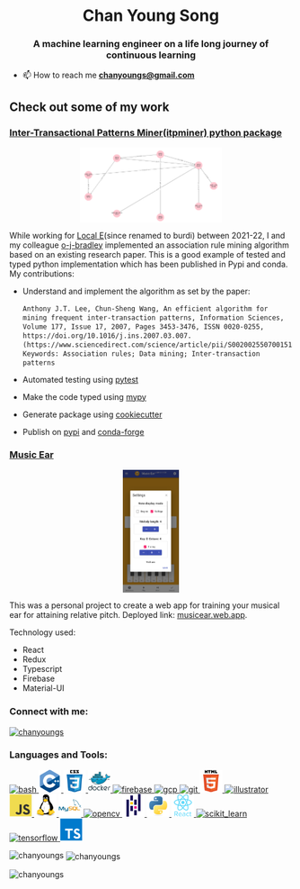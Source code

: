<h1 align="center">Chan Young Song</h1>
<h3 align="center">A machine learning engineer on a life long journey of continuous learning</h3>

-   📫 How to reach me **chanyoungs@gmail.com**

## Check out some of my work

### [Inter-Transactional Patterns Miner(itpminer) python package](https://github.com/Local-E-Rewards-ML/itpminer)

<div style="display: flex; justify-content: center">
<img src="media/itp-miner.png" style="width:50%">
</div>

While working for [Local E](https://www.burdi.app/)(since renamed to burdi) between 2021-22, I and my colleague [o-j-bradley](https://github.com/o-j-bradley) implemented an association rule mining algorithm based on an existing research paper. This is a good example of tested and typed python implementation which has been published in Pypi and conda. My contributions:

-   Understand and implement the algorithm as set by the paper:

        Anthony J.T. Lee, Chun-Sheng Wang, An efficient algorithm for mining frequent inter-transaction patterns, Information Sciences, Volume 177, Issue 17, 2007, Pages 3453-3476, ISSN 0020-0255, https://doi.org/10.1016/j.ins.2007.03.007. (https://www.sciencedirect.com/science/article/pii/S002002550700151X) Keywords: Association rules; Data mining; Inter-transaction patterns

-   Automated testing using [pytest](https://docs.pytest.org/)
-   Make the code typed using [mypy](https://github.com/python/mypy)
-   Generate package using [cookiecutter](https://github.com/cookiecutter/cookiecutter)
-   Publish on [pypi](https://pypi.python.org/pypi/itpminer) and [conda-forge](https://anaconda.org/conda-forge/itpminer)

### [Music Ear](https://github.com/chanyoungs/musicear)

<div style="display: flex; justify-content: center">
<img src="media/musicear.png" style="width:20%">
</div>

This was a personal project to create a web app for training your musical ear for attaining relative pitch. Deployed link: [musicear.web.app](https://musicear.web.app/).

Technology used:

- React
- Redux
- Typescript
- Firebase
- Material-UI

<h3 align="left">Connect with me:</h3>
<p align="left">
<a href="https://linkedin.com/in/chanyoungs" target="blank"><img align="center" src="https://raw.githubusercontent.com/rahuldkjain/github-profile-readme-generator/master/src/images/icons/Social/linked-in-alt.svg" alt="chanyoungs" height="30" width="40" /></a>
</p>

<h3 align="left">Languages and Tools:</h3>
<p align="left"> <a href="https://www.gnu.org/software/bash/" target="_blank" rel="noreferrer"> <img src="https://www.vectorlogo.zone/logos/gnu_bash/gnu_bash-icon.svg" alt="bash" width="40" height="40"/> </a> <a href="https://www.w3schools.com/cpp/" target="_blank" rel="noreferrer"> <img src="https://raw.githubusercontent.com/devicons/devicon/master/icons/cplusplus/cplusplus-original.svg" alt="cplusplus" width="40" height="40"/> </a> <a href="https://www.w3schools.com/css/" target="_blank" rel="noreferrer"> <img src="https://raw.githubusercontent.com/devicons/devicon/master/icons/css3/css3-original-wordmark.svg" alt="css3" width="40" height="40"/> </a> <a href="https://www.docker.com/" target="_blank" rel="noreferrer"> <img src="https://raw.githubusercontent.com/devicons/devicon/master/icons/docker/docker-original-wordmark.svg" alt="docker" width="40" height="40"/> </a> <a href="https://firebase.google.com/" target="_blank" rel="noreferrer"> <img src="https://www.vectorlogo.zone/logos/firebase/firebase-icon.svg" alt="firebase" width="40" height="40"/> </a> <a href="https://cloud.google.com" target="_blank" rel="noreferrer"> <img src="https://www.vectorlogo.zone/logos/google_cloud/google_cloud-icon.svg" alt="gcp" width="40" height="40"/> </a> <a href="https://git-scm.com/" target="_blank" rel="noreferrer"> <img src="https://www.vectorlogo.zone/logos/git-scm/git-scm-icon.svg" alt="git" width="40" height="40"/> </a> <a href="https://www.w3.org/html/" target="_blank" rel="noreferrer"> <img src="https://raw.githubusercontent.com/devicons/devicon/master/icons/html5/html5-original-wordmark.svg" alt="html5" width="40" height="40"/> </a> <a href="https://www.adobe.com/in/products/illustrator.html" target="_blank" rel="noreferrer"> <img src="https://www.vectorlogo.zone/logos/adobe_illustrator/adobe_illustrator-icon.svg" alt="illustrator" width="40" height="40"/> </a> <a href="https://developer.mozilla.org/en-US/docs/Web/JavaScript" target="_blank" rel="noreferrer"> <img src="https://raw.githubusercontent.com/devicons/devicon/master/icons/javascript/javascript-original.svg" alt="javascript" width="40" height="40"/> </a> <a href="https://www.linux.org/" target="_blank" rel="noreferrer"> <img src="https://raw.githubusercontent.com/devicons/devicon/master/icons/linux/linux-original.svg" alt="linux" width="40" height="40"/> </a> <a href="https://www.mysql.com/" target="_blank" rel="noreferrer"> <img src="https://raw.githubusercontent.com/devicons/devicon/master/icons/mysql/mysql-original-wordmark.svg" alt="mysql" width="40" height="40"/> </a> <a href="https://opencv.org/" target="_blank" rel="noreferrer"> <img src="https://www.vectorlogo.zone/logos/opencv/opencv-icon.svg" alt="opencv" width="40" height="40"/> </a> <a href="https://pandas.pydata.org/" target="_blank" rel="noreferrer"> <img src="https://raw.githubusercontent.com/devicons/devicon/2ae2a900d2f041da66e950e4d48052658d850630/icons/pandas/pandas-original.svg" alt="pandas" width="40" height="40"/> </a> <a href="https://www.python.org" target="_blank" rel="noreferrer"> <img src="https://raw.githubusercontent.com/devicons/devicon/master/icons/python/python-original.svg" alt="python" width="40" height="40"/> </a> <a href="https://reactjs.org/" target="_blank" rel="noreferrer"> <img src="https://raw.githubusercontent.com/devicons/devicon/master/icons/react/react-original-wordmark.svg" alt="react" width="40" height="40"/> </a> <a href="https://scikit-learn.org/" target="_blank" rel="noreferrer"> <img src="https://upload.wikimedia.org/wikipedia/commons/0/05/Scikit_learn_logo_small.svg" alt="scikit_learn" width="40" height="40"/> </a> <a href="https://www.tensorflow.org" target="_blank" rel="noreferrer"> <img src="https://www.vectorlogo.zone/logos/tensorflow/tensorflow-icon.svg" alt="tensorflow" width="40" height="40"/> </a> <a href="https://www.typescriptlang.org/" target="_blank" rel="noreferrer"> <img src="https://raw.githubusercontent.com/devicons/devicon/master/icons/typescript/typescript-original.svg" alt="typescript" width="40" height="40"/> </a> </p>

<p><img align="left" src="https://github-readme-stats.vercel.app/api/top-langs?username=chanyoungs&show_icons=true&locale=en&layout=compact" alt="chanyoungs" /></p>

<p>&nbsp;<img align="center" src="https://github-readme-stats.vercel.app/api?username=chanyoungs&show_icons=true&locale=en" alt="chanyoungs" /></p>

<p><img align="center" src="https://github-readme-streak-stats.herokuapp.com/?user=chanyoungs&" alt="chanyoungs" /></p>
